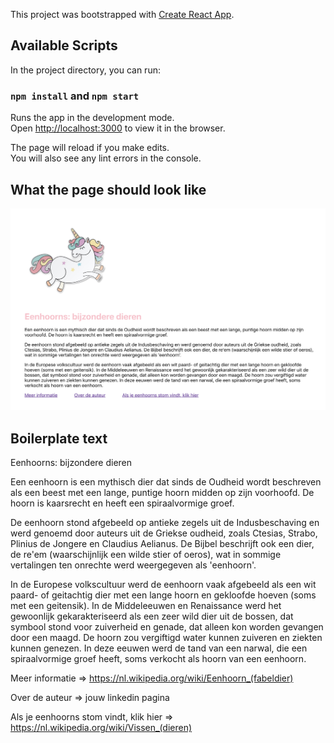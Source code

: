 This project was bootstrapped with [Create React App](https://github.com/facebook/create-react-app).

## Available Scripts

In the project directory, you can run:

### `npm install` and `npm start`

Runs the app in the development mode.<br />
Open [http://localhost:3000](http://localhost:3000) to view it in the browser.

The page will reload if you make edits.<br />
You will also see any lint errors in the console.

## What the page should look like

![Screenshot](screenshot.png)

## Boilerplate text

Eenhoorns: bijzondere dieren

Een eenhoorn is een mythisch dier dat sinds de Oudheid wordt beschreven als een beest met een lange, puntige hoorn midden op zijn voorhoofd. De hoorn is kaarsrecht en heeft een spiraalvormige groef.

De eenhoorn stond afgebeeld op antieke zegels uit de Indusbeschaving en werd genoemd door auteurs uit de Griekse oudheid, zoals Ctesias, Strabo, Plinius de Jongere en Claudius Aelianus. De Bijbel beschrijft ook een dier, de re'em (waarschijnlijk een wilde stier of oeros), wat in sommige vertalingen ten onrechte werd weergegeven als 'eenhoorn'.

In de Europese volkscultuur werd de eenhoorn vaak afgebeeld als een wit paard- of geitachtig dier met een lange hoorn en gekloofde hoeven (soms met een geitensik). In de Middeleeuwen en Renaissance werd het gewoonlijk gekarakteriseerd als een zeer wild dier uit de bossen, dat symbool stond voor zuiverheid en genade, dat alleen kon worden gevangen door een maagd. De hoorn zou vergiftigd water kunnen zuiveren en ziekten kunnen genezen. In deze eeuwen werd de tand van een narwal, die een spiraalvormige groef heeft, soms verkocht als hoorn van een eenhoorn.

Meer informatie => https://nl.wikipedia.org/wiki/Eenhoorn_(fabeldier)

Over de auteur => jouw linkedin pagina

Als je eenhoorns stom vindt, klik hier => https://nl.wikipedia.org/wiki/Vissen_(dieren)

